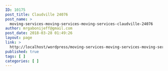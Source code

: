 ```yaml
---
ID: 10175
post_title: Claudville 24076
post_name: >
  moving-services-moving-services-moving-services-claudville-24076
author: mrgabonijeff@gmail.com
post_date: 2018-03-28 01:49:26
layout: page
link: >
  http://localhost/wordpress/moving-services-moving-services-moving-services-claudville-24076/
published: true
tags: [ ]
categories: [ ]
---
```

